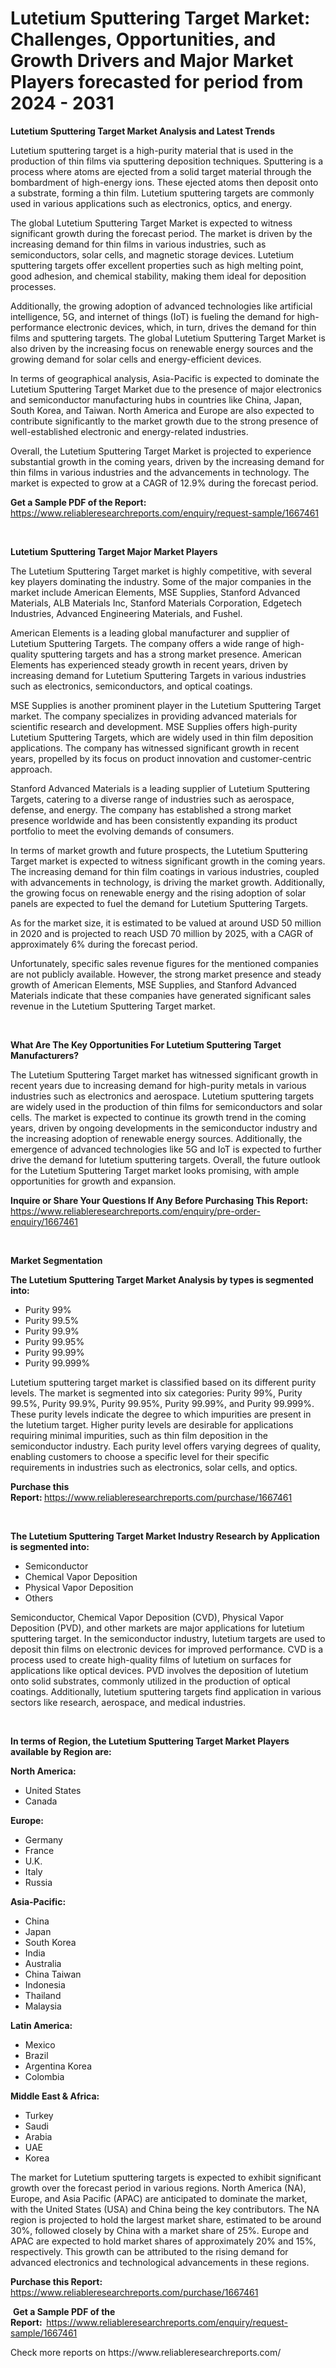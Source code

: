 <p><h1>Lutetium Sputtering Target Market: Challenges, Opportunities, and Growth Drivers and Major Market Players forecasted for period from 2024 - 2031</h1></p><p><strong>Lutetium Sputtering Target Market Analysis and Latest Trends</strong></p>
<p><p>Lutetium sputtering target is a high-purity material that is used in the production of thin films via sputtering deposition techniques. Sputtering is a process where atoms are ejected from a solid target material through the bombardment of high-energy ions. These ejected atoms then deposit onto a substrate, forming a thin film. Lutetium sputtering targets are commonly used in various applications such as electronics, optics, and energy.</p><p>The global Lutetium Sputtering Target Market is expected to witness significant growth during the forecast period. The market is driven by the increasing demand for thin films in various industries, such as semiconductors, solar cells, and magnetic storage devices. Lutetium sputtering targets offer excellent properties such as high melting point, good adhesion, and chemical stability, making them ideal for deposition processes.</p><p>Additionally, the growing adoption of advanced technologies like artificial intelligence, 5G, and internet of things (IoT) is fueling the demand for high-performance electronic devices, which, in turn, drives the demand for thin films and sputtering targets. The global Lutetium Sputtering Target Market is also driven by the increasing focus on renewable energy sources and the growing demand for solar cells and energy-efficient devices.</p><p>In terms of geographical analysis, Asia-Pacific is expected to dominate the Lutetium Sputtering Target Market due to the presence of major electronics and semiconductor manufacturing hubs in countries like China, Japan, South Korea, and Taiwan. North America and Europe are also expected to contribute significantly to the market growth due to the strong presence of well-established electronic and energy-related industries.</p><p>Overall, the Lutetium Sputtering Target Market is projected to experience substantial growth in the coming years, driven by the increasing demand for thin films in various industries and the advancements in technology. The market is expected to grow at a CAGR of 12.9% during the forecast period.</p></p>
<p><strong>Get a Sample PDF of the Report:&nbsp;</strong> <a href="https://www.reliableresearchreports.com/enquiry/request-sample/1667461">https://www.reliableresearchreports.com/enquiry/request-sample/1667461</a></p>
<p>&nbsp;</p>
<p><strong>Lutetium Sputtering Target Major Market Players</strong></p>
<p><p>The Lutetium Sputtering Target market is highly competitive, with several key players dominating the industry. Some of the major companies in the market include American Elements, MSE Supplies, Stanford Advanced Materials, ALB Materials Inc, Stanford Materials Corporation, Edgetech Industries, Advanced Engineering Materials, and Fushel.</p><p>American Elements is a leading global manufacturer and supplier of Lutetium Sputtering Targets. The company offers a wide range of high-quality sputtering targets and has a strong market presence. American Elements has experienced steady growth in recent years, driven by increasing demand for Lutetium Sputtering Targets in various industries such as electronics, semiconductors, and optical coatings.</p><p>MSE Supplies is another prominent player in the Lutetium Sputtering Target market. The company specializes in providing advanced materials for scientific research and development. MSE Supplies offers high-purity Lutetium Sputtering Targets, which are widely used in thin film deposition applications. The company has witnessed significant growth in recent years, propelled by its focus on product innovation and customer-centric approach.</p><p>Stanford Advanced Materials is a leading supplier of Lutetium Sputtering Targets, catering to a diverse range of industries such as aerospace, defense, and energy. The company has established a strong market presence worldwide and has been consistently expanding its product portfolio to meet the evolving demands of consumers.</p><p>In terms of market growth and future prospects, the Lutetium Sputtering Target market is expected to witness significant growth in the coming years. The increasing demand for thin film coatings in various industries, coupled with advancements in technology, is driving the market growth. Additionally, the growing focus on renewable energy and the rising adoption of solar panels are expected to fuel the demand for Lutetium Sputtering Targets.</p><p>As for the market size, it is estimated to be valued at around USD 50 million in 2020 and is projected to reach USD 70 million by 2025, with a CAGR of approximately 6% during the forecast period.</p><p>Unfortunately, specific sales revenue figures for the mentioned companies are not publicly available. However, the strong market presence and steady growth of American Elements, MSE Supplies, and Stanford Advanced Materials indicate that these companies have generated significant sales revenue in the Lutetium Sputtering Target market.</p></p>
<p>&nbsp;</p>
<p><strong>What Are The Key Opportunities For Lutetium Sputtering Target Manufacturers?</strong></p>
<p><p>The Lutetium Sputtering Target market has witnessed significant growth in recent years due to increasing demand for high-purity metals in various industries such as electronics and aerospace. Lutetium sputtering targets are widely used in the production of thin films for semiconductors and solar cells. The market is expected to continue its growth trend in the coming years, driven by ongoing developments in the semiconductor industry and the increasing adoption of renewable energy sources. Additionally, the emergence of advanced technologies like 5G and IoT is expected to further drive the demand for lutetium sputtering targets. Overall, the future outlook for the Lutetium Sputtering Target market looks promising, with ample opportunities for growth and expansion.</p></p>
<p><strong>Inquire or Share Your Questions If Any Before Purchasing This Report:</strong> <a href="https://www.reliableresearchreports.com/enquiry/pre-order-enquiry/1667461">https://www.reliableresearchreports.com/enquiry/pre-order-enquiry/1667461</a></p>
<p>&nbsp;</p>
<p><strong>Market Segmentation</strong></p>
<p><strong>The Lutetium Sputtering Target Market Analysis by types is segmented into:</strong></p>
<p><ul><li>Purity 99%</li><li>Purity 99.5%</li><li>Purity 99.9%</li><li>Purity 99.95%</li><li>Purity 99.99%</li><li>Purity 99.999%</li></ul></p>
<p><p>Lutetium sputtering target market is classified based on its different purity levels. The market is segmented into six categories: Purity 99%, Purity 99.5%, Purity 99.9%, Purity 99.95%, Purity 99.99%, and Purity 99.999%. These purity levels indicate the degree to which impurities are present in the lutetium target. Higher purity levels are desirable for applications requiring minimal impurities, such as thin film deposition in the semiconductor industry. Each purity level offers varying degrees of quality, enabling customers to choose a specific level for their specific requirements in industries such as electronics, solar cells, and optics.</p></p>
<p><strong>Purchase this Report:&nbsp;</strong><a href="https://www.reliableresearchreports.com/purchase/1667461">https://www.reliableresearchreports.com/purchase/1667461</a></p>
<p>&nbsp;</p>
<p><strong>The Lutetium Sputtering Target Market Industry Research by Application is segmented into:</strong></p>
<p><ul><li>Semiconductor</li><li>Chemical Vapor Deposition</li><li>Physical Vapor Deposition</li><li>Others</li></ul></p>
<p><p>Semiconductor, Chemical Vapor Deposition (CVD), Physical Vapor Deposition (PVD), and other markets are major applications for lutetium sputtering target. In the semiconductor industry, lutetium targets are used to deposit thin films on electronic devices for improved performance. CVD is a process used to create high-quality films of lutetium on surfaces for applications like optical devices. PVD involves the deposition of lutetium onto solid substrates, commonly utilized in the production of optical coatings. Additionally, lutetium sputtering targets find application in various sectors like research, aerospace, and medical industries.</p></p>
<p>&nbsp;</p>
<p><strong>In terms of Region, the Lutetium Sputtering Target Market Players available by Region are:</strong></p>
<p>
    <p> <strong> North America: </strong>
        <ul>
            <li>United States</li>
            <li>Canada</li>
        </ul>
        </p> 
    <p> <strong> Europe: </strong>
        <ul>
            <li>Germany</li>
            <li>France</li>
            <li>U.K.</li>
            <li>Italy</li>
            <li>Russia</li>
        </ul>
        </p> 
    <p> <strong> Asia-Pacific: </strong>
        <ul>
            <li>China</li>
            <li>Japan</li>
            <li>South Korea</li>
            <li>India</li>
            <li>Australia</li>
            <li>China Taiwan</li>
            <li>Indonesia</li>
            <li>Thailand</li>
            <li>Malaysia</li>
        </ul>
        </p> 
    <p> <strong> Latin America: </strong>
        <ul>
            <li>Mexico</li>
            <li>Brazil</li>
            <li>Argentina Korea</li>
            <li>Colombia</li>
        </ul>
        </p> 
    <p> <strong> Middle East & Africa: </strong>
        <ul>
            <li>Turkey</li>
            <li>Saudi</li>
            <li>Arabia</li>
            <li>UAE</li>
            <li>Korea</li>
        </ul>
    </p>
    </p>
<p><p>The market for Lutetium sputtering targets is expected to exhibit significant growth over the forecast period in various regions. North America (NA), Europe, and Asia Pacific (APAC) are anticipated to dominate the market, with the United States (USA) and China being the key contributors. The NA region is projected to hold the largest market share, estimated to be around 30%, followed closely by China with a market share of 25%. Europe and APAC are expected to hold market shares of approximately 20% and 15%, respectively. This growth can be attributed to the rising demand for advanced electronics and technological advancements in these regions.</p></p>
<p><strong>Purchase this Report: </strong><a href="https://www.reliableresearchreports.com/purchase/1667461">https://www.reliableresearchreports.com/purchase/1667461</a></p>
<p>&nbsp;<strong>Get a Sample PDF of the Report:&nbsp;&nbsp;</strong><a href="https://www.reliableresearchreports.com/enquiry/request-sample/1667461">https://www.reliableresearchreports.com/enquiry/request-sample/1667461</a></p>
<p><strong></strong></p>
<p>Check more reports on https://www.reliableresearchreports.com/</p>